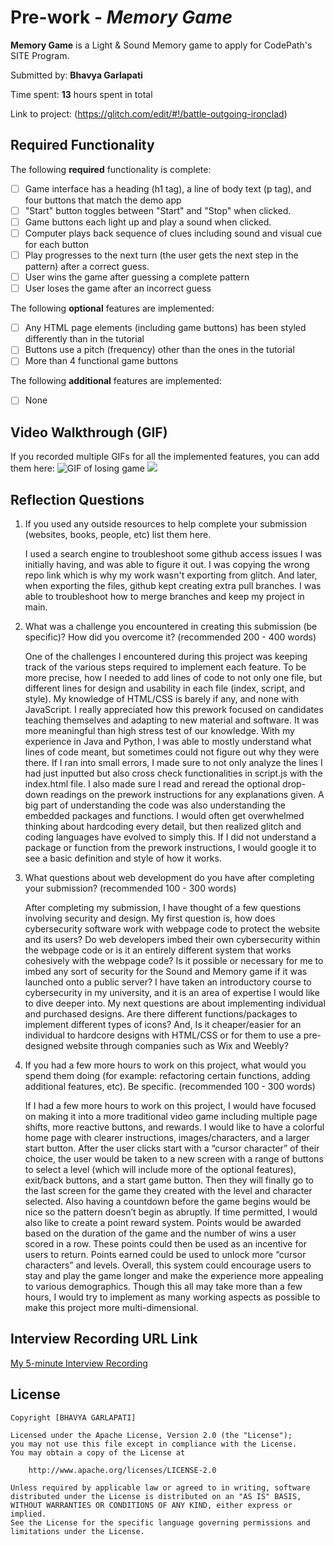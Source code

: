 # Pre-work - _Memory Game_

**Memory Game** is a Light & Sound Memory game to apply for CodePath's SITE Program.

Submitted by: **Bhavya Garlapati**

Time spent: **13** hours spent in total

Link to project: (https://glitch.com/edit/#!/battle-outgoing-ironclad)

## Required Functionality

The following **required** functionality is complete:

- [ ] Game interface has a heading (h1 tag), a line of body text (p tag), and four buttons that match the demo app
- [ ] "Start" button toggles between "Start" and "Stop" when clicked.
- [ ] Game buttons each light up and play a sound when clicked.
- [ ] Computer plays back sequence of clues including sound and visual cue for each button
- [ ] Play progresses to the next turn (the user gets the next step in the pattern) after a correct guess.
- [ ] User wins the game after guessing a complete pattern
- [ ] User loses the game after an incorrect guess

The following **optional** features are implemented:

- [ ] Any HTML page elements (including game buttons) has been styled differently than in the tutorial
- [ ] Buttons use a pitch (frequency) other than the ones in the tutorial
- [ ] More than 4 functional game buttons

The following **additional** features are implemented:

- [ ] None

## Video Walkthrough (GIF)

If you recorded multiple GIFs for all the implemented features, you can add them here:
![GIF of losing game](http://g.recordit.co/S5gfQkf2yt.gif)
![](gif2-link-here)

## Reflection Questions

1. If you used any outside resources to help complete your submission (websites, books, people, etc) list them here.

    I used a search engine to troubleshoot some github access issues I was initially having, and was able to figure it out.
    I was copying the wrong repo link which is why my work wasn't exporting from glitch. And later, when exporting
    the files, github kept creating extra pull branches. I was able to troubleshoot how to merge branches and keep my project in
    main. 

2. What was a challenge you encountered in creating this submission (be specific)? How did you overcome it? (recommended 200 - 400 words)
   
   One of the challenges I encountered during this project was keeping track of the various steps required to implement each feature. 
   To be more precise, how I needed to add lines of code to not only one file, but different lines for design and usability in 
   each file (index, script, and style). My knowledge of HTML/CSS is barely if any, and none with JavaScript. I really appreciated 
   how this prework focused on candidates teaching themselves and adapting to new material and software. It was more meaningful 
   than high stress test of our knowledge. With my experience in Java and Python, I was able to mostly understand what lines of 
   code meant, but sometimes could not figure out why they were there. If I ran into small errors, I made sure to not only 
   analyze the lines I had just inputted but also cross check functionalities in script.js with the index.html file. 
   I also made sure I read and reread the optional drop-down readings on the prework instructions for any explanations given. 
   A big part of understanding the code was also understanding the embedded packages and functions. I would often get 
   overwhelmed thinking about hardcoding every detail, but then realized glitch and coding languages have evolved to simply this. 
   If I did not understand a package or function from the prework instructions, I would google it to see a basic definition 
   and style of how it works.

3. What questions about web development do you have after completing your submission? (recommended 100 - 300 words)
   
   After completing my submission, I have thought of a few questions involving security and design. My first question is, 
   how does cybersecurity software work with webpage code to protect the website and its users? Do web developers imbed 
   their own cybersecurity within the webpage code or is it an entirely different system that works cohesively 
   with the webpage code? Is it possible or necessary for me to imbed any sort of security for the Sound and Memory game if 
   it was launched onto a public server? I have taken an introductory course to cybersecurity in my university, and it is
   an area of expertise I would like to dive deeper into. My next questions are about implementing individual and purchased designs. 
   Are there different functions/packages to implement different types of icons? And, Is it cheaper/easier for an individual to 
   hardcore designs with HTML/CSS or for them to use a pre-designed website through companies such as Wix and Weebly?

4. If you had a few more hours to work on this project, what would you spend them doing (for example: refactoring certain functions, adding additional features, etc). Be specific. (recommended 100 - 300 words)
   
   If I had a few more hours to work on this project, I would have focused on making it into a more traditional video game including multiple page shifts, more reactive buttons, and rewards. I would like to have a colorful home page with clearer instructions, images/characters, and a larger start button. After the user clicks start with a “cursor character” of their choice, the user would be taken to a new screen with a range of buttons to select a level (which will include more of the optional features), exit/back buttons, and a start game button. Then they will finally go to the last screen for the game they created with the level and character selected. Also having a countdown before the game begins would be nice so the pattern doesn’t begin as abruptly. If time permitted, I would also like to create a point reward system. Points would be awarded based on the duration of the game and the number of wins a user scored in a row. These points could then be used as an incentive for users to return. Points earned could be used to unlock more “cursor characters” and levels. Overall, this system could encourage users to stay and play the game longer and make the experience more appealing to various demographics. Though this all may take more than a few hours, I would try to implement as many working aspects as possible to make this project more multi-dimensional.

## Interview Recording URL Link

[My 5-minute Interview Recording](https://youtu.be/zUqAocF9n2k)

## License

    Copyright [BHAVYA GARLAPATI]

    Licensed under the Apache License, Version 2.0 (the "License");
    you may not use this file except in compliance with the License.
    You may obtain a copy of the License at

        http://www.apache.org/licenses/LICENSE-2.0

    Unless required by applicable law or agreed to in writing, software
    distributed under the License is distributed on an "AS IS" BASIS,
    WITHOUT WARRANTIES OR CONDITIONS OF ANY KIND, either express or implied.
    See the License for the specific language governing permissions and
    limitations under the License.
